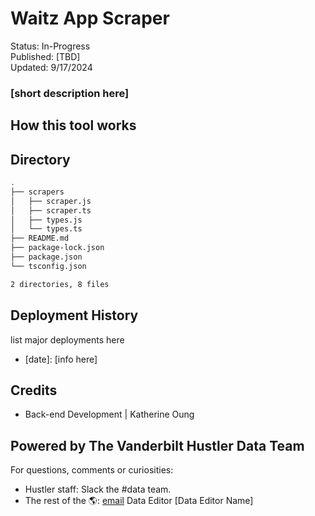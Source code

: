 # Waitz App Scraper
Status: In-Progress <br>
Published: [TBD] <br>
Updated: 9/17/2024 <br>
### [short description here]

## How this tool works

## Directory 
```bash
.
├── scrapers
│   ├── scraper.js
│   ├── scraper.ts
│   ├── types.js
│   └── types.ts
├── README.md
├── package-lock.json
├── package.json
└── tsconfig.json

2 directories, 8 files
```
 
## Deployment History
list major deployments here
- [date]: [info here]

## Credits
- Back-end Development | Katherine Oung

## Powered by The Vanderbilt Hustler Data Team
For questions, comments or curiosities: 
- Hustler staff: Slack the #data team. 
- The rest of the 🌎: [email](mailto:url) Data Editor [Data Editor Name]

